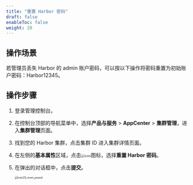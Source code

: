 ```yaml
---
title: "重置 Harbor 密码"
draft: false
enableToc: false
weight: 20
---
```


## 操作场景

若管理员丢失 Harbor 的 admin 账户密码，可以按以下操作将密码重置为初始账户密码：Harbor12345。

## 操作步骤

1. 登录管理控制台。

2. 在控制台顶部的导航菜单中，选择**产品与服务** > **AppCenter** > **集群管理**，进入**集群管理**页面。

3. 找到您的 Harbor 集群，点击集群 ID 进入集群详情页面。

4. 在左侧的**基本属性**区域，点击<img src="../../_images/man05_menu_icon.png" alt="icon" style="zoom:60%;" />图标，选择**重置 Harbor 密码**。

5. 在弹出的对话框中，点击**提交**。

   <img src="../../_images/man20_reset_paswd.png" alt="man20_reset_paswd" style="zoom:50%;" />

   

